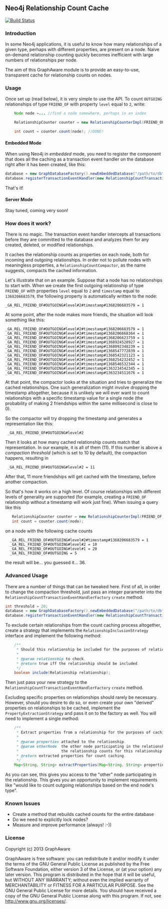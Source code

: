 Neo4j Relationship Count Cache
------------------------------

[![Build Status](https://travis-ci.org/graphaware/neo4j-relcount.png)](https://travis-ci.org/graphaware/neo4j-relcount)

### Introduction

In some Neo4j applications, it is useful to know how many relationships of a given type, perhaps with different properties,
are present on a node. Naive on-demand relationship counting quickly becomes inefficient with large numbers of relationships
per node.

The aim of this GraphAware module is to provide an easy-to-use, transparent cache for relationship counts on nodes.

### Usage


Once set up (read below), it is very simple to use the API. To count `OUTGOING` relationships of type `FRIEND_OF` with property
 `level` equal to `2`, write:

```java
    Node node =... //find a node somewhere, perhaps in an index

    RelationshipCounter counter = new RelationshipCounterImpl(FRIEND_OF, OUTGOING).with("level", "2");

    int count = counter.count(node); //DONE!
```

#### Embedded Mode

When using Neo4j in _embedded_ mode, you need to register the component that does all the caching as a transaction event
handler on the database right after it has been created, like this:

```java
database = new GraphDatabaseFactory().newEmbeddedDatabase("/path/to/db");
database.registerTransactionEventHandler(new RelationshipCountTransactionEventHandlerFactory().create());
```

That's it!

#### Server Mode

Stay tuned, coming very soon!

### How does it work?

There is no magic. The transaction event handler intercepts all transactions before they are committed to the database
and analyzes them for any created, deleted, or modified relationships.

It caches the relationship counts as properties on each node, both for incoming and outgoing relationships. In order not
to pollute nodes with meaningless properties, a `RelationshipCountCompactor`, as the name suggests, compacts the cached
information.

Let's illustrate that on an example. Suppose that a node has no relationships to start with. When we create the first outgoing
relationship of type `FRIEND_OF` with properties `level` equal to `2` and `timestamp` equal to `1368206683579`, the following property
is automatically written to the node:

    _GA_REL_FRIEND_OF#OUTGOING#level#2#timestamp#1368206683579 = 1

At some point, after the node makes more friends, the situation will look something like this:

    _GA_REL_FRIEND_OF#OUTGOING#level#2#timestamp#1368206683579 = 1
    _GA_REL_FRIEND_OF#OUTGOING#level#2#timestamp#1368206668364 = 1
    _GA_REL_FRIEND_OF#OUTGOING#level#2#timestamp#1368206623759 = 1
    _GA_REL_FRIEND_OF#OUTGOING#level#2#timestamp#1368924528927 = 1
    _GA_REL_FRIEND_OF#OUTGOING#level#2#timestamp#1368092348239 = 1
    _GA_REL_FRIEND_OF#OUTGOING#level#2#timestamp#1368547772839 = 1
    _GA_REL_FRIEND_OF#OUTGOING#level#2#timestamp#1368542321123 = 1
    _GA_REL_FRIEND_OF#OUTGOING#level#2#timestamp#1368254232452 = 1
    _GA_REL_FRIEND_OF#OUTGOING#level#2#timestamp#1368546532344 = 1
    _GA_REL_FRIEND_OF#OUTGOING#level#2#timestamp#1363234542345 = 1
    _GA_REL_FRIEND_OF#OUTGOING#level#2#timestamp#1363234511676 = 1

At that point, the compactor looks at the situation and tries to generalize the cached relationships. One such generalization
might involve dropping the timestamp altogether, because it is unlikely we will ever want to count relationships with a specific
timestamp value for a single node (the probability of making 2 friendships within the same millisecond is close to 0).

So the compactor will try dropping the timestamp and generates a representation like this:

     _GA_REL_FRIEND_OF#OUTGOING#level#2

Then it looks at how many cached relationship counts match that representation. In our example, it is all of them (11). If
this number is above a *compaction threshold* (which is set to 10 by default), the compaction happens, resulting in

     _GA_REL_FRIEND_OF#OUTGOING#level#2 = 11

After that, 11 more friendships will get cached with the timestamp, before another compaction.

So that's how it works on a high level. Of course relationships with different levels of generality are supported
(for example, creating a `FRIEND_OF` relationship without a timestamp will work just fine). When issuing a query
 like this

 ```java
    RelationshipCounter counter = new RelationshipCounterImpl(FRIEND_OF, OUTGOING);
    int count = counter.count(node);
 ```

on a node with the following cache counts

      _GA_REL_FRIEND_OF#OUTGOING#level#2#timestamp#1368206683579 = 1
      _GA_REL_FRIEND_OF#OUTGOING#level#2 = 10
      _GA_REL_FRIEND_OF#OUTGOING#level#1 = 20
      _GA_REL_FRIEND_OF#OUTGOING = 5

the result will be... you guessed it... 36.

### Advanced Usage

There are a number of things that can be tweaked here. First of all, in order to change the compaction threshold,
just pass an integer parameter into the `RelationshipCountTransactionEventHandlerFactory` `create` method.

```java
int threshold = 20;
database = new GraphDatabaseFactory().newEmbeddedDatabase("/path/to/db");
database.registerTransactionEventHandler(new RelationshipCountTransactionEventHandlerFactory().create(threshold));
```

To exclude certain relationships from the count caching process altogether, create a strategy that implements the
`RelationshipInclusionStrategy` interface and implement the following method:

```java
    /**
     * Should this relationship be included for the purposes of relationship count caching.
     *
     * @param relationship to check.
     * @return true iff the relationship should be included.
     */
    boolean include(Relationship relationship);
```

Then just pass your new strategy to the `RelationshipCountTransactionEventHandlerFactory` `create` method.

Excluding specific properties on relationships should rarely be necessary. However, should you desire to do so,
or even create your own "derived" properties on relationships to be cached, implement the `PropertyExtractionStrategy`
and pass it on to the factory as well. You will need to implement a single method:

```java
    /**
     * Extract properties from a relationship for the purposes of caching the relationship's count on a node (a.k.a. "this node").
     *
     * @param properties attached to the relationship.
     * @param otherNode  the other node participating in the relationship. By "other", we mean NOT the node on which
     *                   the relationship counts for this relationship are being updated as a part of this call.
     * @return extracted properties for count caching.
     */
    Map<String, String> extractProperties(Map<String, String> properties, Node otherNode);
```

As you can see, this gives you access to the "other" node participating in the relationship. This gives you an opportunity
to implement requirements like "would like to count outgoing relationships based on the end node's type".

### Known Issues

* Create a method that rebuilds cached counts for the entire database
* Do we need to explicitly lock nodes?
* Measure and improve performance (always! :-))

### License

Copyright (c) 2013 GraphAware

GraphAware is free software: you can redistribute it and/or modify it under the terms of the GNU General Public License
as published by the Free Software Foundation, either version 3 of the License, or (at your option) any later version.
This program is distributed in the hope that it will be useful, but WITHOUT ANY WARRANTY; without even the implied
warranty of MERCHANTABILITY or FITNESS FOR A PARTICULAR PURPOSE. See the GNU General Public License for more details.
You should have received a copy of the GNU General Public License along with this program.  If not, see <http://www.gnu.org/licenses/>.